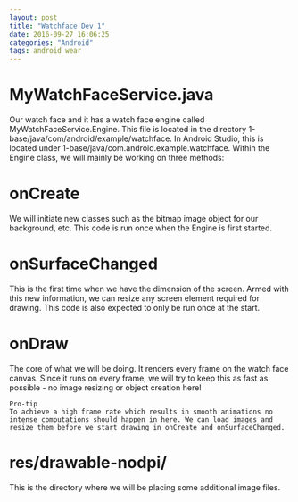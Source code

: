 ```yaml
---
layout: post
title: "Watchface Dev 1"
date: 2016-09-27 16:06:25
categories: "Android"
tags: android wear
---
```


# MyWatchFaceService.java

Our watch face and it has a watch face engine called MyWatchFaceService.Engine. This file is located in the directory 1-base/java/com/android/example/watchface. In Android Studio, this is located under 1-base/java/com.android.example.watchface. Within the Engine class, we will mainly be working on three methods:

# onCreate

We will initiate new classes such as the bitmap image object for our background, etc. This code is run once when the Engine is first started.

# onSurfaceChanged

This is the first time when we have the dimension of the screen. Armed with this new information, we can resize any screen element required for drawing. This code is also expected to only be run once at the start.

# onDraw

The core of what we will be doing. It renders every frame on the watch face canvas. Since it runs on every frame, we will try to keep this as fast as possible - no image resizing or object creation here!

```
Pro-tip
To achieve a high frame rate which results in smooth animations no intense computations should happen in here. We can load images and resize them before we start drawing in onCreate and onSurfaceChanged.
```

# res/drawable-nodpi/

This is the directory where we will be placing some additional image files.